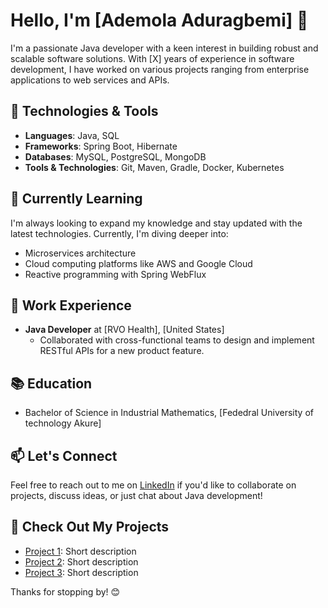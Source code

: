 # Hello, I'm [Ademola Aduragbemi] 👋

I'm a passionate Java developer with a keen interest in building robust and scalable software solutions. With [X] years of experience in software development, I have worked on various projects ranging from enterprise applications to web services and APIs.

## 🔧 Technologies & Tools

- **Languages**: Java, SQL
- **Frameworks**: Spring Boot, Hibernate
- **Databases**: MySQL, PostgreSQL, MongoDB
- **Tools & Technologies**: Git, Maven, Gradle, Docker, Kubernetes

## 🌱 Currently Learning

I'm always looking to expand my knowledge and stay updated with the latest technologies. Currently, I'm diving deeper into:

- Microservices architecture
- Cloud computing platforms like AWS and Google Cloud
- Reactive programming with Spring WebFlux

## 💼 Work Experience

- **Java Developer** at [RVO Health], [United States]
  - Collaborated with cross-functional teams to design and implement RESTful APIs for a new product feature.

## 📚 Education

- Bachelor of Science in Industrial Mathematics, [Fededral University of technology Akure]

## 📫 Let's Connect

Feel free to reach out to me on [LinkedIn]([(https://www.linkedin.com/in/tim-adurah/)) if you'd like to collaborate on projects, discuss ideas, or just chat about Java development!

## 🚀 Check Out My Projects

- [Project 1](link): Short description
- [Project 2](link): Short description
- [Project 3](link): Short description

Thanks for stopping by! 😊

